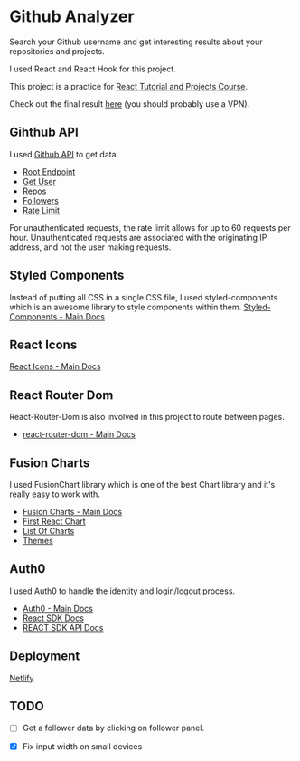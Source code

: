 # Github Analyzer

Search your Github username and get interesting results about your repositories and projects.

I used React and React Hook for this project.

This project is a practice for [React Tutorial and Projects Course](https://www.udemy.com/course/react-tutorial-and-projects-course/).

Check out the final result [here](https://amirhosseinnouri-github-search-users.netlify.app/) (you should probably use a VPN).


## Gihthub API

I used [Github API](https://docs.github.com/en/rest) to get data.
- [Root Endpoint](https://api.github.com)
- [Get User](https://api.github.com/users/USER_NAME)
- [Repos](https://api.github.com/users/USER_NAME/repos?per_page=100)
- [Followers](https://api.github.com/users/USER_NAME/followers)
- [Rate Limit](https://api.github.com/rate_limit)

 For unauthenticated requests, the rate limit allows for up to 60 requests per hour. Unauthenticated requests are associated with the originating IP address, and not the user making requests.
 

## Styled Components

Instead of putting all CSS in a single CSS file, I used styled-components which is an awesome library to style components within them.
[Styled-Components - Main Docs](https://styled-components.com/)


## React Icons

[React Icons - Main Docs](https://react-icons.github.io/react-icons/)


## React Router Dom

React-Router-Dom is also involved in this project to route between pages.
- [react-router-dom - Main Docs](https://reactrouter.com/web/guides/quick-start)


## Fusion Charts

I used FusionChart library which is one of the best Chart library and it's really easy to work with.
- [Fusion Charts - Main Docs](https://www.fusioncharts.com/)
- [First React Chart](https://www.fusioncharts.com/dev/getting-started/react/your-first-chart-using-react)
- [List Of Charts](https://www.fusioncharts.com/dev/chart-guide/list-of-charts)
- [Themes](https://www.fusioncharts.com/dev/themes/introduction-to-themes)

## Auth0

I used Auth0 to handle the identity and login/logout process.
- [Auth0 - Main Docs](https://auth0.com/)
- [React SDK Docs](https://auth0.com/docs/libraries/auth0-react)
- [REACT SDK API Docs](https://auth0.github.io/auth0-react/)

## Deployment

[Netlify](https://www.netlify.com/)

## TODO

- [ ] Get a follower data by clicking on follower panel.
- [X] Fix input width on small devices

